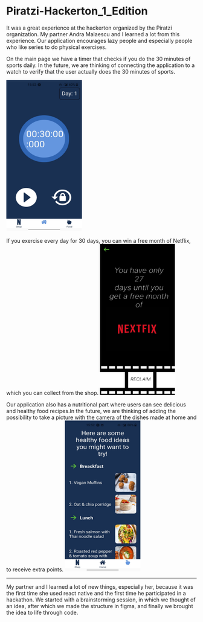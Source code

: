 # Piratzi-Hackerton_1_Edition

It was a great experience at the hackerton organized by the Piratzi organization. My partner Andra Malaescu and I learned a lot from this experience.
Our application encourages lazy people and especially people who like series to do physical exercises.

On the main page we have a timer that checks if you do the 30 minutes of sports daily. In the future, we are thinking of connecting the application to a watch to verify that the user actually does the 30 minutes of sports.

<img src="ReadMePhotos/HomePhoto.jpeg" height="400" width="200">

If you exercise every day for 30 days, you can win a free month of Netflix, which you can collect from the shop.
<img src="ReadMePhotos/ShopPhoto.png" height="400" width="200">

Our application also has a nutritional part where users can see delicious and healthy food recipes.In the future, we are thinking of adding the possibility to take a picture with the camera of the dishes made at home and to receive extra points.
<img src="ReadMePhotos/FoodPhoto.jpeg" height="400" width="200">

----------------------------
My partner and I learned a lot of new things, especially her, because it was the first time she used react native and the first time he participated in a hackathon.
We started with a brainstorming session, in which we thought of an idea, after which we made the structure in figma, and finally we brought the idea to life through code.
